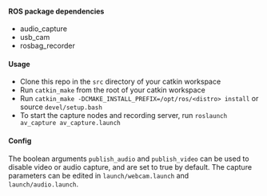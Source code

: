 #### ROS package dependencies
 - audio_capture
 - usb_cam
 - rosbag_recorder

#### Usage

 - Clone this repo in the `src` directory of your catkin workspace
 - Run `catkin_make` from the root of your catkin workspace
 - Run `catkin_make -DCMAKE_INSTALL_PREFIX=/opt/ros/<distro> install` or source `devel/setup.bash`
 - To start the capture nodes and recording server, run `roslaunch av_capture av_capture.launch`

#### Config

The boolean arguments `publish_audio` and `publish_video` can be used to disable video or audio capture, and are set to true by default.
The capture parameters can be edited in `launch/webcam.launch` and `launch/audio.launch`.
